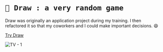 # **`🎲 Draw : a very random game`**

Draw was originally an application project during my training. I then refactored it so that my coworkers and I could make important decisions. 😄 

[Try Draw]([https://thmsbrnb.github.io/draw/)

![TV - 1](https://github.com/thmsbrnb/draw/assets/72267490/ee54d0f6-c584-4fee-ab93-c1eb2ae886b8)
